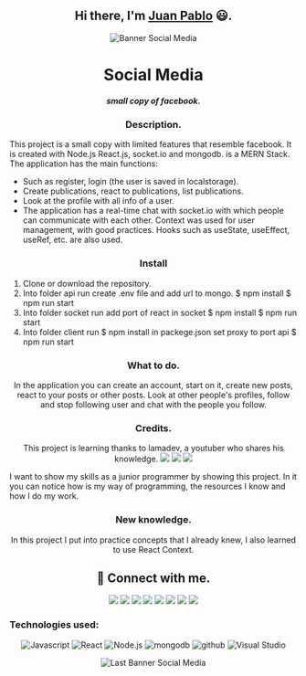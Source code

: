 <h2 align="center">
Hi there, I'm <a href="https://github.com/jpcortesg1">Juan Pablo</a> 😃.
</h2>

<p align="center">
<img src="https://user-images.githubusercontent.com/60229777/157578725-91a9b811-2f1e-4fed-8a56-5d811170b088.png" alt="Banner Social Media">
</p>

<h1 align="center">Social Media</h1>
<h5 align="center">small copy of facebook.</h5>

<h3 align="center">Description.</h3>


This project is a small copy with limited features that resemble facebook. It is created with Node.js React.js, socket.io and mongodb. is a MERN Stack.
The application has the main functions:
* Such as register, login (the user is saved in localstorage).
* Create publications, react to publications, list publications.
* Look at the profile with all info of a user.
* The application has a real-time chat with socket.io with which people can communicate with each other.
Context was used for user management, with good practices. Hooks such as useState, useEffect, useRef, etc. are also used.


<h3 align="center">Install</h3>


1. Clone or download the repository.
2. Into folder api run
   create .env file and add url to mongo.
   $ npm install
   $ npm run start
3. Into folder socket run
   add port of react in socket
   $ npm install
   $ npm run start
4. Into folder client run
   $ npm install
   in packege.json set proxy to port api
   $ npm run start


<h3 align="center">What to do.</h3>

<p align="center">
In the application you can create an account, start on it, create new posts, react to your posts or other posts. Look at other people's profiles, follow and stop following user and chat with the people you follow.
</p>

<h3 align="center">Credits.</h3>
<p align="center">
This project is learning thanks to lamadev, a youtuber who shares his knowledge.
<a href="https://www.instagram.com/lamawebdev"><img src="https://img.shields.io/badge/Instagram-E4405F?style=for-the-badge&logo=instagram&logoColor=white"></a>
<a href="https://www.facebook.com/groups/lamadev"><img src="https://img.shields.io/badge/Facebook-1877F2?style=for-the-badge&logo=facebook&logoColor=white"></a>
<a href="https://discord.gg/yKremu4mPr"><img src="https://img.shields.io/badge/%3CServer%3E-%237289DA.svg?style=for-the-badge&logo=discord&logoColor=white"></a>
</p>

I want to show my skills as a junior programmer by showing this project. In it you can notice how is my way of programming, the resources I know and how I do my work.

<h3 align="center">New knowledge.</h3>

<p align="center">
In this project I put into practice concepts that I already knew, I also learned to use React Context.
</p>

<h2 align="center">
  🤝 Connect with me.
</h2>

<p align="center">
  <a href="https://api.whatsapp.com/send?phone=573128949458&text=Hello%20Juan,%20I%20talk%20from%20github"><img src="https://img.shields.io/badge/WhatsApp-25D366?style=for-the-badge&logo=whatsapp&logoColor=white"></a>
  <a href="https://t.me/jpcortesg"><img src="https://img.shields.io/badge/Telegram-2CA5E0?style=for-the-badge&logo=telegram&logoColor=white"></a>
  <a href="https://m.me/juanpablo.cortesgonzalez.52"><img src="https://img.shields.io/badge/Messenger-00B2FF?style=for-the-badge&logo=messenger&logoColor=white"></a>
  <a href="https://www.facebook.com/juanpablo.cortesgonzalez.52"><img src="https://img.shields.io/badge/Facebook-1877F2?style=for-the-badge&logo=facebook&logoColor=white"></a>
  <a href="https://www.instagram.com/juan.pablo.cg/"><img src="https://img.shields.io/badge/Instagram-E4405F?style=for-the-badge&logo=instagram&logoColor=white"></a>
  <a href="https://twitter.com/JuanPab97093290?s=08"><img src="https://img.shields.io/badge/Twitter-1DA1F2?style=for-the-badge&logo=twitter&logoColor=white"></a>
  <a href="https://www.linkedin.com/in/juan-pablo-cortes-gonzalez-b5ab591b8/"><img src="https://img.shields.io/badge/LinkedIn-0077B5?style=for-the-badge&logo=linkedin&logoColor=white"></a>
  <a href="https://github.com/jpcortesg1"><img src="https://img.shields.io/badge/GitHub-100000?style=for-the-badge&logo=github&logoColor=white"></a>
</p>

### Technologies used:

<p align="center">
  <img src="https://img.shields.io/badge/javascript-%23323330.svg?style=for-the-badge&logo=javascript&logoColor=%23F7DF1E" alt="Javascript">
  <img src="https://img.shields.io/badge/react-%2320232a.svg?style=for-the-badge&logo=react&logoColor=%2361DAFB" alt="React">
  <img src="https://img.shields.io/badge/node.js-6DA55F?style=for-the-badge&logo=node.js&logoColor=white" alt="Node.js">
  <img src="https://img.shields.io/badge/MongoDB-%234ea94b.svg?style=for-the-badge&logo=mongodb&logoColor=white" alt="mongodb">
  <img src="https://img.shields.io/badge/github-%23121011.svg?style=for-the-badge&logo=github&logoColor=white" alt="github">
  <img src="https://img.shields.io/badge/Visual%20Studio%20Code-0078d7.svg?style=for-the-badge&logo=visual-studio-code&logoColor=white" alt="Visual Studio">
</p>

<p align="center">
<img src="https://user-images.githubusercontent.com/60229777/157581622-d6485470-57eb-4de2-9a22-d23726895c28.png" alt="Last Banner Social Media">
</p>
